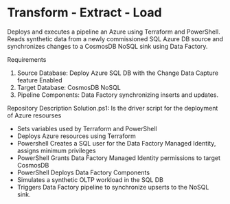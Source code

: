 # Transform - Extract - Load
Deploys and executes a pipeline an Azure using Terraform and PowerShell. 
Reads synthetic data from a newly commissioned SQL Azure DB source and synchronizes changes to a CosmosDB NoSQL sink using Data Factory. 

Requirements
1. Source Database: Deploy Azure SQL DB with the Change Data Capture feature Enabled
2. Target Database: CosmosDB NoSQL
3. Pipeline Components: Data Factory synchronizing inserts and updates.

Repository Description
Solution.ps1: Is the driver script for the deployment of Azure resourses
 - Sets variables used by Terraform and PowerShell 
 - Deploys Azure resources using Terraform
 - Powershell Creates a SQL user for the Data Factory Managed Identity, assigns minimum privileges
 - PowerShell Grants Data Factory Managed Identity permissions to target CosmosDB
 - PowerShell Deploys Data Factory Components
 - Simulates a synthetic OLTP workload in the SQL DB
 - Triggers Data Factory pipeline to synchronize upserts to the NoSQL sink.


